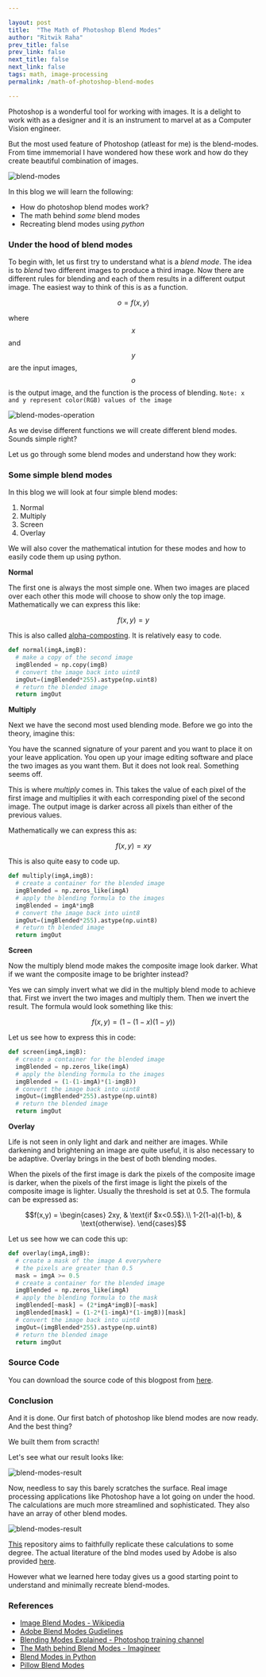 ```yaml
---

layout: post
title:  "The Math of Photoshop Blend Modes"
author: "Ritwik Raha"
prev_title: false
prev_link: false
next_title: false
next_link: false
tags: math, image-processing
permalink: /math-of-photoshop-blend-modes

---
```


Photoshop is a wonderful tool for working with images. It is a delight to work with as a designer and it is an instrument to marvel at as a Computer Vision engineer.

But the most used feature of Photoshop (atleast for me) is the blend-modes. From time immemorial I have wondered how these work and how do they create beautiful combination of images.

![blend-modes]({{site.url}}/assets/post_images/4post/blend-modes-photoshop.gif)

In this blog we will learn the following:

- How do photoshop blend modes work?
- The math behind *some* blend modes
- Recreating blend modes using *python*

### Under the hood of blend modes

To begin with, let us first try to understand what is a *blend mode*. The idea is to *blend* two different images to produce a third image. Now there are different rules for blending and each of them results in a different output image. The easiest way to think of this is as a function.

$$o = f(x,y)$$

where $$x$$ and $$y$$ are the input images, $$o$$ is the output image, and the function is the process of blending.
```Note: x and y represent color(RGB) values of the image```


![blend-modes-operation]({{site.url}}/assets/post_images/4post/blend-operation.gif)

As we devise different functions we will create different blend modes. Sounds simple right? 

Let us go through some blend modes and understand how they work:

### Some simple blend modes

In this blog we will look at four simple blend modes:

1. Normal
2. Multiply
3. Screen
4. Overlay

We will also cover the mathematical intution for these modes and how to easily code them up using python.


**Normal**

The first one is always the most simple one. When two images are placed over each other this mode will choose to show only the top image. Mathematically we can express this like:

$$f(x,y) = y$$

This is also called [alpha-composting](https://en.wikipedia.org/wiki/Alpha_compositing). It is relatively easy to code.

```python 
def normal(imgA,imgB):
  # make a copy of the second image
  imgBlended = np.copy(imgB)
  # convert the image back into uint8 
  imgOut=(imgBlended*255).astype(np.uint8)
  # return the blended image
  return imgOut
```


**Multiply**

Next we have the second most used blending mode. Before we go into the theory, imagine this:

You have the scanned signature of your parent and you want to place it on your leave application. You open up your image editing software and place the two images as you want them. But it does not look real. Something seems off. 

This is where *multiply* comes in. This takes the value of each pixel of the first image and multiplies it with each corresponding pixel of the second image. The output image is darker across all pixels than either of the previous values. 

Mathematically we can express this as:

$$f(x,y) = xy$$

This is also quite easy to code up.

```python 
def multiply(imgA,imgB):
  # create a container for the blended image
  imgBlended = np.zeros_like(imgA)
  # apply the blending formula to the images
  imgBlended = imgA*imgB
  # convert the image back into uint8
  imgOut=(imgBlended*255).astype(np.uint8)
  # return th blended image
  return imgOut
```

**Screen**

Now the multiply blend mode makes the composite image look darker. What if we want the composite image to be brighter instead? 

Yes we can simply invert what we did in the multiply blend mode to achieve that. First we invert the two images and multiply them. Then we invert the result. The formula would look something like this:

$$f(x,y) = (1-(1-x)(1-y))$$

Let us see how to express this in code:
```python 
def screen(imgA,imgB):
  # create a container for the blended image
  imgBlended = np.zeros_like(imgA)
  # apply the blending formula to the images
  imgBlended = (1-(1-imgA)*(1-imgB))
  # convert the image back into uint8
  imgOut=(imgBlended*255).astype(np.uint8)
  # return the blended image
  return imgOut
```
**Overlay**

Life is not seen in only light and dark and neither are images. While darkening and brightening an image are quite useful, it is also necessary to be adaptive. Overlay brings in the best of both blending modes. 

When the pixels of the first image is dark the pixels of the composite image is darker, when the pixels of the first image is light the pixels of the composite image is lighter. Usually the threshold is set at 0.5. The formula can be expressed as:

$$f(x,y) = \begin{cases}
    2xy, & \text{if $x<0.5$}.\\
    1-2(1-a)(1-b), & \text{otherwise}.
  \end{cases}$$

Let us see how we can code this up:

```python 
def overlay(imgA,imgB):
  # create a mask of the image A everywhere
  # the pixels are greater than 0.5
  mask = imgA >= 0.5
  # create a container for the blended image
  imgBlended = np.zeros_like(imgA)
  # apply the blending formula to the mask
  imgBlended[~mask] = (2*imgA*imgB)[~mask]
  imgBlended[mask] = (1-2*(1-imgA)*(1-imgB))[mask]
  # convert the image back into uint8
  imgOut=(imgBlended*255).astype(np.uint8)
  # return the blended image
  return imgOut
```
### Source Code

You can download the source code of this blogpost from [here]().


### Conclusion

And it is done. Our first batch of photoshop like blend modes are now ready. And the best thing?

We built them from scracth! 

Let's see what our result looks like:

![blend-modes-result]({{site.url}}/assets/post_images/4post/output.png)

Now, needless to say this barely scratches the surface. Real image processing applications like Photoshop have a lot going on under the hood. The calculations are much more streamlined and sophisticated. They also have an array of other blend modes.

![blend-modes-result]({{site.url}}/assets/post_images/4post/blend-modes.png)


[This](https://github.com/flrs/blend_modes) repository aims to faithfully replicate these calculations to some degree. The actual literature of the blnd modes used by Adobe is also provided [here](https://www.adobe.com/content/dam/acom/en/devnet/pdf/pdf_reference_archive/blend_modes.pdf).

However what we learned here today gives us a good starting point to understand and minimally recreate blend-modes.


### References

- [Image Blend Modes - Wikipedia](https://en.wikipedia.org/wiki/Blend_modes)
- [Adobe Blend Modes Gudielines](https://www.adobe.com/content/dam/acom/en/devnet/pdf/pdf_reference_archive/blend_modes.pdf)
- [Blending Modes Explained - Photoshop training channel](https://photoshoptrainingchannel.com/blending-modes-explained/)
- [The Math behind Blend Modes - Imagineer](https://imagineer.in/blog/math-behind-blend-modes/)
- [Blend Modes in Python](https://stackoverflow.com/questions/52141987/overlay-blending-mode-in-python-efficiently-as-possible-numpy-opencv)
- [Pillow Blend Modes](https://blend-modes.readthedocs.io/_/downloads/en/latest/pdf/)